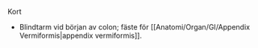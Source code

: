 Kort
- Blindtarm vid början av colon; fäste för [[Anatomi/Organ/GI/Appendix Vermiformis|appendix vermiformis]].

